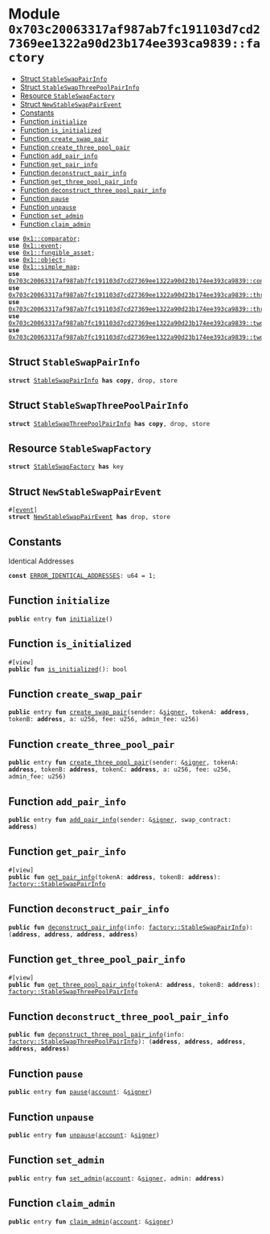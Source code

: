 
<a id="0x703c20063317af987ab7fc191103d7cd27369ee1322a90d23b174ee393ca9839_factory"></a>

# Module `0x703c20063317af987ab7fc191103d7cd27369ee1322a90d23b174ee393ca9839::factory`



-  [Struct `StableSwapPairInfo`](#0x703c20063317af987ab7fc191103d7cd27369ee1322a90d23b174ee393ca9839_factory_StableSwapPairInfo)
-  [Struct `StableSwapThreePoolPairInfo`](#0x703c20063317af987ab7fc191103d7cd27369ee1322a90d23b174ee393ca9839_factory_StableSwapThreePoolPairInfo)
-  [Resource `StableSwapFactory`](#0x703c20063317af987ab7fc191103d7cd27369ee1322a90d23b174ee393ca9839_factory_StableSwapFactory)
-  [Struct `NewStableSwapPairEvent`](#0x703c20063317af987ab7fc191103d7cd27369ee1322a90d23b174ee393ca9839_factory_NewStableSwapPairEvent)
-  [Constants](#@Constants_0)
-  [Function `initialize`](#0x703c20063317af987ab7fc191103d7cd27369ee1322a90d23b174ee393ca9839_factory_initialize)
-  [Function `is_initialized`](#0x703c20063317af987ab7fc191103d7cd27369ee1322a90d23b174ee393ca9839_factory_is_initialized)
-  [Function `create_swap_pair`](#0x703c20063317af987ab7fc191103d7cd27369ee1322a90d23b174ee393ca9839_factory_create_swap_pair)
-  [Function `create_three_pool_pair`](#0x703c20063317af987ab7fc191103d7cd27369ee1322a90d23b174ee393ca9839_factory_create_three_pool_pair)
-  [Function `add_pair_info`](#0x703c20063317af987ab7fc191103d7cd27369ee1322a90d23b174ee393ca9839_factory_add_pair_info)
-  [Function `get_pair_info`](#0x703c20063317af987ab7fc191103d7cd27369ee1322a90d23b174ee393ca9839_factory_get_pair_info)
-  [Function `deconstruct_pair_info`](#0x703c20063317af987ab7fc191103d7cd27369ee1322a90d23b174ee393ca9839_factory_deconstruct_pair_info)
-  [Function `get_three_pool_pair_info`](#0x703c20063317af987ab7fc191103d7cd27369ee1322a90d23b174ee393ca9839_factory_get_three_pool_pair_info)
-  [Function `deconstruct_three_pool_pair_info`](#0x703c20063317af987ab7fc191103d7cd27369ee1322a90d23b174ee393ca9839_factory_deconstruct_three_pool_pair_info)
-  [Function `pause`](#0x703c20063317af987ab7fc191103d7cd27369ee1322a90d23b174ee393ca9839_factory_pause)
-  [Function `unpause`](#0x703c20063317af987ab7fc191103d7cd27369ee1322a90d23b174ee393ca9839_factory_unpause)
-  [Function `set_admin`](#0x703c20063317af987ab7fc191103d7cd27369ee1322a90d23b174ee393ca9839_factory_set_admin)
-  [Function `claim_admin`](#0x703c20063317af987ab7fc191103d7cd27369ee1322a90d23b174ee393ca9839_factory_claim_admin)


<pre><code><b>use</b> <a href="">0x1::comparator</a>;
<b>use</b> <a href="">0x1::event</a>;
<b>use</b> <a href="">0x1::fungible_asset</a>;
<b>use</b> <a href="">0x1::object</a>;
<b>use</b> <a href="">0x1::simple_map</a>;
<b>use</b> <a href="controller.md#0x703c20063317af987ab7fc191103d7cd27369ee1322a90d23b174ee393ca9839_controller">0x703c20063317af987ab7fc191103d7cd27369ee1322a90d23b174ee393ca9839::controller</a>;
<b>use</b> <a href="three_pool.md#0x703c20063317af987ab7fc191103d7cd27369ee1322a90d23b174ee393ca9839_three_pool">0x703c20063317af987ab7fc191103d7cd27369ee1322a90d23b174ee393ca9839::three_pool</a>;
<b>use</b> <a href="three_pool_deployer.md#0x703c20063317af987ab7fc191103d7cd27369ee1322a90d23b174ee393ca9839_three_pool_deployer">0x703c20063317af987ab7fc191103d7cd27369ee1322a90d23b174ee393ca9839::three_pool_deployer</a>;
<b>use</b> <a href="two_pool.md#0x703c20063317af987ab7fc191103d7cd27369ee1322a90d23b174ee393ca9839_two_pool">0x703c20063317af987ab7fc191103d7cd27369ee1322a90d23b174ee393ca9839::two_pool</a>;
<b>use</b> <a href="two_pool_deployer.md#0x703c20063317af987ab7fc191103d7cd27369ee1322a90d23b174ee393ca9839_two_pool_deployer">0x703c20063317af987ab7fc191103d7cd27369ee1322a90d23b174ee393ca9839::two_pool_deployer</a>;
</code></pre>



<a id="0x703c20063317af987ab7fc191103d7cd27369ee1322a90d23b174ee393ca9839_factory_StableSwapPairInfo"></a>

## Struct `StableSwapPairInfo`



<pre><code><b>struct</b> <a href="factory.md#0x703c20063317af987ab7fc191103d7cd27369ee1322a90d23b174ee393ca9839_factory_StableSwapPairInfo">StableSwapPairInfo</a> <b>has</b> <b>copy</b>, drop, store
</code></pre>



<a id="0x703c20063317af987ab7fc191103d7cd27369ee1322a90d23b174ee393ca9839_factory_StableSwapThreePoolPairInfo"></a>

## Struct `StableSwapThreePoolPairInfo`



<pre><code><b>struct</b> <a href="factory.md#0x703c20063317af987ab7fc191103d7cd27369ee1322a90d23b174ee393ca9839_factory_StableSwapThreePoolPairInfo">StableSwapThreePoolPairInfo</a> <b>has</b> <b>copy</b>, drop, store
</code></pre>



<a id="0x703c20063317af987ab7fc191103d7cd27369ee1322a90d23b174ee393ca9839_factory_StableSwapFactory"></a>

## Resource `StableSwapFactory`



<pre><code><b>struct</b> <a href="factory.md#0x703c20063317af987ab7fc191103d7cd27369ee1322a90d23b174ee393ca9839_factory_StableSwapFactory">StableSwapFactory</a> <b>has</b> key
</code></pre>



<a id="0x703c20063317af987ab7fc191103d7cd27369ee1322a90d23b174ee393ca9839_factory_NewStableSwapPairEvent"></a>

## Struct `NewStableSwapPairEvent`



<pre><code>#[<a href="">event</a>]
<b>struct</b> <a href="factory.md#0x703c20063317af987ab7fc191103d7cd27369ee1322a90d23b174ee393ca9839_factory_NewStableSwapPairEvent">NewStableSwapPairEvent</a> <b>has</b> drop, store
</code></pre>



<a id="@Constants_0"></a>

## Constants


<a id="0x703c20063317af987ab7fc191103d7cd27369ee1322a90d23b174ee393ca9839_factory_ERROR_IDENTICAL_ADDRESSES"></a>

Identical Addresses


<pre><code><b>const</b> <a href="factory.md#0x703c20063317af987ab7fc191103d7cd27369ee1322a90d23b174ee393ca9839_factory_ERROR_IDENTICAL_ADDRESSES">ERROR_IDENTICAL_ADDRESSES</a>: u64 = 1;
</code></pre>



<a id="0x703c20063317af987ab7fc191103d7cd27369ee1322a90d23b174ee393ca9839_factory_initialize"></a>

## Function `initialize`



<pre><code><b>public</b> entry <b>fun</b> <a href="factory.md#0x703c20063317af987ab7fc191103d7cd27369ee1322a90d23b174ee393ca9839_factory_initialize">initialize</a>()
</code></pre>



<a id="0x703c20063317af987ab7fc191103d7cd27369ee1322a90d23b174ee393ca9839_factory_is_initialized"></a>

## Function `is_initialized`



<pre><code>#[view]
<b>public</b> <b>fun</b> <a href="factory.md#0x703c20063317af987ab7fc191103d7cd27369ee1322a90d23b174ee393ca9839_factory_is_initialized">is_initialized</a>(): bool
</code></pre>



<a id="0x703c20063317af987ab7fc191103d7cd27369ee1322a90d23b174ee393ca9839_factory_create_swap_pair"></a>

## Function `create_swap_pair`



<pre><code><b>public</b> entry <b>fun</b> <a href="factory.md#0x703c20063317af987ab7fc191103d7cd27369ee1322a90d23b174ee393ca9839_factory_create_swap_pair">create_swap_pair</a>(sender: &<a href="">signer</a>, tokenA: <b>address</b>, tokenB: <b>address</b>, a: u256, fee: u256, admin_fee: u256)
</code></pre>



<a id="0x703c20063317af987ab7fc191103d7cd27369ee1322a90d23b174ee393ca9839_factory_create_three_pool_pair"></a>

## Function `create_three_pool_pair`



<pre><code><b>public</b> entry <b>fun</b> <a href="factory.md#0x703c20063317af987ab7fc191103d7cd27369ee1322a90d23b174ee393ca9839_factory_create_three_pool_pair">create_three_pool_pair</a>(sender: &<a href="">signer</a>, tokenA: <b>address</b>, tokenB: <b>address</b>, tokenC: <b>address</b>, a: u256, fee: u256, admin_fee: u256)
</code></pre>



<a id="0x703c20063317af987ab7fc191103d7cd27369ee1322a90d23b174ee393ca9839_factory_add_pair_info"></a>

## Function `add_pair_info`



<pre><code><b>public</b> entry <b>fun</b> <a href="factory.md#0x703c20063317af987ab7fc191103d7cd27369ee1322a90d23b174ee393ca9839_factory_add_pair_info">add_pair_info</a>(sender: &<a href="">signer</a>, swap_contract: <b>address</b>)
</code></pre>



<a id="0x703c20063317af987ab7fc191103d7cd27369ee1322a90d23b174ee393ca9839_factory_get_pair_info"></a>

## Function `get_pair_info`



<pre><code>#[view]
<b>public</b> <b>fun</b> <a href="factory.md#0x703c20063317af987ab7fc191103d7cd27369ee1322a90d23b174ee393ca9839_factory_get_pair_info">get_pair_info</a>(tokenA: <b>address</b>, tokenB: <b>address</b>): <a href="factory.md#0x703c20063317af987ab7fc191103d7cd27369ee1322a90d23b174ee393ca9839_factory_StableSwapPairInfo">factory::StableSwapPairInfo</a>
</code></pre>



<a id="0x703c20063317af987ab7fc191103d7cd27369ee1322a90d23b174ee393ca9839_factory_deconstruct_pair_info"></a>

## Function `deconstruct_pair_info`



<pre><code><b>public</b> <b>fun</b> <a href="factory.md#0x703c20063317af987ab7fc191103d7cd27369ee1322a90d23b174ee393ca9839_factory_deconstruct_pair_info">deconstruct_pair_info</a>(info: <a href="factory.md#0x703c20063317af987ab7fc191103d7cd27369ee1322a90d23b174ee393ca9839_factory_StableSwapPairInfo">factory::StableSwapPairInfo</a>): (<b>address</b>, <b>address</b>, <b>address</b>, <b>address</b>)
</code></pre>



<a id="0x703c20063317af987ab7fc191103d7cd27369ee1322a90d23b174ee393ca9839_factory_get_three_pool_pair_info"></a>

## Function `get_three_pool_pair_info`



<pre><code>#[view]
<b>public</b> <b>fun</b> <a href="factory.md#0x703c20063317af987ab7fc191103d7cd27369ee1322a90d23b174ee393ca9839_factory_get_three_pool_pair_info">get_three_pool_pair_info</a>(tokenA: <b>address</b>, tokenB: <b>address</b>): <a href="factory.md#0x703c20063317af987ab7fc191103d7cd27369ee1322a90d23b174ee393ca9839_factory_StableSwapThreePoolPairInfo">factory::StableSwapThreePoolPairInfo</a>
</code></pre>



<a id="0x703c20063317af987ab7fc191103d7cd27369ee1322a90d23b174ee393ca9839_factory_deconstruct_three_pool_pair_info"></a>

## Function `deconstruct_three_pool_pair_info`



<pre><code><b>public</b> <b>fun</b> <a href="factory.md#0x703c20063317af987ab7fc191103d7cd27369ee1322a90d23b174ee393ca9839_factory_deconstruct_three_pool_pair_info">deconstruct_three_pool_pair_info</a>(info: <a href="factory.md#0x703c20063317af987ab7fc191103d7cd27369ee1322a90d23b174ee393ca9839_factory_StableSwapThreePoolPairInfo">factory::StableSwapThreePoolPairInfo</a>): (<b>address</b>, <b>address</b>, <b>address</b>, <b>address</b>, <b>address</b>)
</code></pre>



<a id="0x703c20063317af987ab7fc191103d7cd27369ee1322a90d23b174ee393ca9839_factory_pause"></a>

## Function `pause`



<pre><code><b>public</b> entry <b>fun</b> <a href="factory.md#0x703c20063317af987ab7fc191103d7cd27369ee1322a90d23b174ee393ca9839_factory_pause">pause</a>(<a href="">account</a>: &<a href="">signer</a>)
</code></pre>



<a id="0x703c20063317af987ab7fc191103d7cd27369ee1322a90d23b174ee393ca9839_factory_unpause"></a>

## Function `unpause`



<pre><code><b>public</b> entry <b>fun</b> <a href="factory.md#0x703c20063317af987ab7fc191103d7cd27369ee1322a90d23b174ee393ca9839_factory_unpause">unpause</a>(<a href="">account</a>: &<a href="">signer</a>)
</code></pre>



<a id="0x703c20063317af987ab7fc191103d7cd27369ee1322a90d23b174ee393ca9839_factory_set_admin"></a>

## Function `set_admin`



<pre><code><b>public</b> entry <b>fun</b> <a href="factory.md#0x703c20063317af987ab7fc191103d7cd27369ee1322a90d23b174ee393ca9839_factory_set_admin">set_admin</a>(<a href="">account</a>: &<a href="">signer</a>, admin: <b>address</b>)
</code></pre>



<a id="0x703c20063317af987ab7fc191103d7cd27369ee1322a90d23b174ee393ca9839_factory_claim_admin"></a>

## Function `claim_admin`



<pre><code><b>public</b> entry <b>fun</b> <a href="factory.md#0x703c20063317af987ab7fc191103d7cd27369ee1322a90d23b174ee393ca9839_factory_claim_admin">claim_admin</a>(<a href="">account</a>: &<a href="">signer</a>)
</code></pre>
